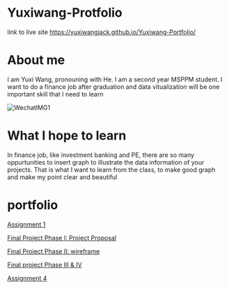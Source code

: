 # Yuxiwang-Protfolio 

link to live site https://yuxiwangjack.github.io/Yuxiwang-Portfolio/

# About me
I am Yuxi Wang, pronouning with He. I am a second year MSPPM student. I want to do a finance job after graduation and data vitualization will be one important skill that I need to learn

![WechatIMG1](https://user-images.githubusercontent.com/60024531/75619466-fa66c200-5b49-11ea-9b05-3dfb0dfcc2cd.jpeg)

# What I hope to learn
In finance job, like investment banking and PE, there are so many oppurtunities to insert graph to illustrate the data information of your projects. That is what I want to learn from the class, to make good graph and make my point clear and beautiful

# portfolio
[Assignment 1](https://yuxiwangjack.github.io/Yuxiwang-dataviz2.md/)

[Final Project Phase I: Project Proposal](https://yuxiwangjack.github.io/final-project-part-1/part1.html)

[Final Project Phase II: wireframe](https://github.com/YuxiWangjack/Final-Project-part-II/blob/master/part2.md)

[Final project Phase III & IV](https://github.com/YuxiWangjack/final-page/blob/master/final-page.md)

[Assignment 4](https://github.com/YuxiWangjack/Assignment-4)




